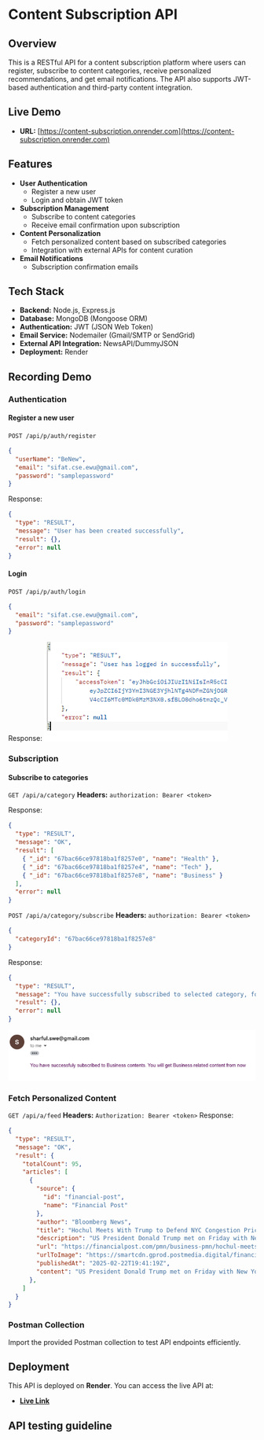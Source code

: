 # Content Subscription API

## Overview

This is a RESTful API for a content subscription platform where users can register, subscribe to content categories, receive personalized recommendations, and get email notifications. The API also supports JWT-based authentication and third-party content integration.

## Live Demo

- **URL:** [https://content-subscription.onrender.com](https://content-subscription.onrender.com)

## Features

- **User Authentication**
  - Register a new user
  - Login and obtain JWT token
- **Subscription Management**
  - Subscribe to content categories
  - Receive email confirmation upon subscription
- **Content Personalization**
  - Fetch personalized content based on subscribed categories
  - Integration with external APIs for content curation
- **Email Notifications**
  - Subscription confirmation emails

## Tech Stack

- **Backend:** Node.js, Express.js
- **Database:** MongoDB (Mongoose ORM)
- **Authentication:** JWT (JSON Web Token)
- **Email Service:** Nodemailer (Gmail/SMTP or SendGrid)
- **External API Integration:** NewsAPI/DummyJSON
- **Deployment:** Render

## Recording Demo

### Authentication

#### Register a new user

`POST /api/p/auth/register`

```json
{
  "userName": "BeNew",
  "email": "sifat.cse.ewu@gmail.com",
  "password": "samplepassword"
}
```

Response:

```json
{
  "type": "RESULT",
  "message": "User has been created successfully",
  "result": {},
  "error": null
}
```

#### Login

`POST /api/p/auth/login`

```json
{
  "email": "sifat.cse.ewu@gmail.com",
  "password": "samplepassword"
}
```

Response:
![login Response](src/assets/login-success-response.PNG)

### Subscription

#### Subscribe to categories

`GET /api/a/category`
**Headers:** `authorization: Bearer <token>`

Response:

```json
{
  "type": "RESULT",
  "message": "OK",
  "result": [
    { "_id": "67bac66ce97818ba1f8257e0", "name": "Health" },
    { "_id": "67bac66ce97818ba1f8257e4", "name": "Tech" },
    { "_id": "67bac66ce97818ba1f8257e8", "name": "Business" }
  ],
  "error": null
}
```

`POST /api/a/category/subscribe`
**Headers:** `authorization: Bearer <token>`

```json
{
  "categoryId": "67bac66ce97818ba1f8257e8"
}
```

Response:

```json
{
  "type": "RESULT",
  "message": "You have successfully subscribed to selected category, for confirmation check your email",
  "result": {},
  "error": null
}
```

![Email Inbox confirmation](src/assets/email-screenshot.PNG)

### Fetch Personalized Content

`GET /api/a/feed`
**Headers:** `Authorization: Bearer <token>`
Response:

```json
{
  "type": "RESULT",
  "message": "OK",
  "result": {
    "totalCount": 95,
    "articles": [
      {
        "source": {
          "id": "financial-post",
          "name": "Financial Post"
        },
        "author": "Bloomberg News",
        "title": "Hochul Meets With Trump to Defend NYC Congestion Pricing",
        "description": "US President Donald Trump met on Friday with New York Governor Kathy Hochul, who defended New York City’s congestion pricing program two days after the US moved to undo the toll system.",
        "url": "https://financialpost.com/pmn/business-pmn/hochul-meets-with-trump-to-defend-nyc-congestion-pricing",
        "urlToImage": "https://smartcdn.gprod.postmedia.digital/financialpost/wp-content/uploads/2025/02/776260509.jpg",
        "publishedAt": "2025-02-22T19:41:19Z",
        "content": "US President Donald Trump met on Friday with New York Governor Kathy Hochul, who defended New York Citys congestion pricing program two days after the US moved to undo the toll system.\r\nAuthor of the… [+5076 chars]"
      },
    ]
  }
}
```

### Postman Collection

Import the provided Postman collection to test API endpoints efficiently.

## Deployment

This API is deployed on **Render**. You can access the live API at:

- **[Live Link](https://content-subscription.onrender.com)**

## API testing guideline